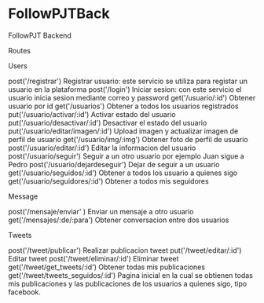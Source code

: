# FollowPJTBack
FollowPJT Backend

Routes 

Users 


post('/registrar')                Registrar usuario: este servicio se utiliza para registar un usuario en la plataforma 
post('/login')                    Iniciar sesion: con este servicio el usuario inicia sesion mediante correo y password
get('/usuario/:id')               Obtener usuario por id 
get('/usuarios')                  Obtener a todos los usuarios registrados 
put('/usuario/activar/:id')       Activar estado del usuario 
put('/usuario/desactivar/:id')    Desactivar el estado del usuario 
put('/usuario/editar/imagen/:id') Upload imagen y actualizar imagen de perfil de usuario 
get('/usuario/img/:img')          Obtener foto de perfil de usuario
post('/usuario/editar/:id')       Editar la informacion del usuario 
post('/usuario/seguir')           Seguir a un otro usuario por ejemplo Juan sigue a Pedro 
post('/usuario/dejardeseguir')    Dejar de seguir a un usuario
get('/usuario/seguidos/:id')      Obtener a todos los usuario a quienes sigo 
get('/usuario/seguidores/:id')    Obtener a todos mis seguidores 

Message

post('/mensaje/enviar' )          Enviar un mensaje a otro usuario
get('/mensajes/:de/:para')        Obtener conversacion entre dos usuarios 

Tweets 

post('/tweet/publicar')           Realizar publicacion tweet
put('/tweet/editar/:id')          Editar tweet
post('/tweet/eliminar/:id')       Eliminar tweet
get('/tweet/get_tweets/:id')      Obtener todas mis publicaciones
get('/tweet/tweets_seguidos/:id') Pagina inicial en la cual se obtienen todas mis publicaciones y las publicaciones de los usuarios
                                  a quienes sigo, tipo facebook. 

